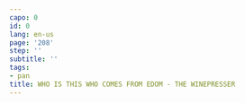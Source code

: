 ```yaml
---
capo: 0
id: 0
lang: en-us
page: '208'
step: ''
subtitle: ''
tags:
- pan
title: WHO IS THIS WHO COMES FROM EDOM - THE WINEPRESSER
---
```

